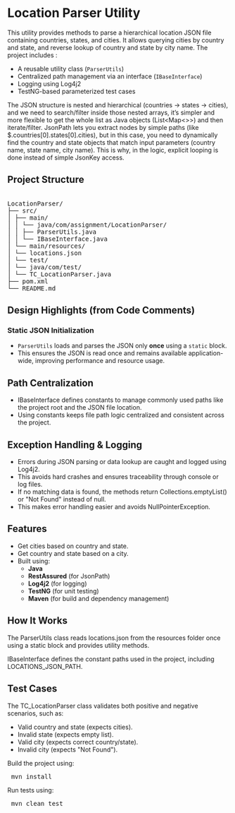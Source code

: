 # Location Parser Utility

This utility provides methods to parse a hierarchical location JSON file containing countries, states, and cities. It allows querying cities by country and state, and reverse lookup of country and state by city name. The project includes :

- A reusable utility class (`ParserUtils`)
- Centralized path management via an interface (`IBaseInterface`)
- Logging using Log4j2
- TestNG-based parameterized test cases

The JSON structure is nested and hierarchical (countries → states → cities), and we need to search/filter inside those nested arrays, it’s simpler and more flexible to get the whole list as Java objects (List<Map<>>) and then iterate/filter.
JsonPath lets you extract nodes by simple paths (like $.countries[0].states[0].cities), but in this case, you need to dynamically find the country and state objects that match input parameters (country name, state name, city name). This is why, in the logic, explicit looping is done instead of simple JsonKey access.


##  Project Structure

<pre> 
LocationParser/
├── src/
│ ├── main/
│ │ └── java/com/assignment/LocationParser/
│ │ ├── ParserUtils.java
│ │ └── IBaseInterface.java
│ └── main/resources/
│ └── locations.json
│ └── test/
│ └── java/com/test/
│ └── TC_LocationParser.java
├── pom.xml
└── README.md
</pre>

##  Design Highlights (from Code Comments)

###  Static JSON Initialization

- `ParserUtils` loads and parses the JSON only **once** using a `static` block.
- This ensures the JSON is read once and remains available application-wide, improving performance and resource usage.

## Path Centralization
 - IBaseInterface defines constants to manage commonly used paths like the project root and the JSON file location.
 - Using constants keeps file path logic centralized and consistent across the project.

## Exception Handling & Logging
- Errors during JSON parsing or data lookup are caught and logged using Log4j2.
- This avoids hard crashes and ensures traceability through console or log files.
- If no matching data is found, the methods return Collections.emptyList() or "Not Found" instead of null.
- This makes error handling easier and avoids NullPointerException.


## Features

- Get cities based on country and state.
- Get country and state based on a city.
- Built using:
  - **Java**
  - **RestAssured** (for JsonPath)
  - **Log4j2** (for logging)
  - **TestNG** (for unit testing)
  - **Maven** (for build and dependency management)

## How It Works
The ParserUtils class reads locations.json from the resources folder once using a static block and provides utility methods.

IBaseInterface defines the constant paths used in the project, including LOCATIONS_JSON_PATH.

## Test Cases
The TC_LocationParser class validates both positive and negative scenarios, such as:
- Valid country and state (expects cities).
- Invalid state (expects empty list).
- Valid city (expects correct country/state).
- Invalid city (expects "Not Found").
  

Build the project using:
<pre> mvn install </pre>

Run tests using:
<pre> mvn clean test </pre>


